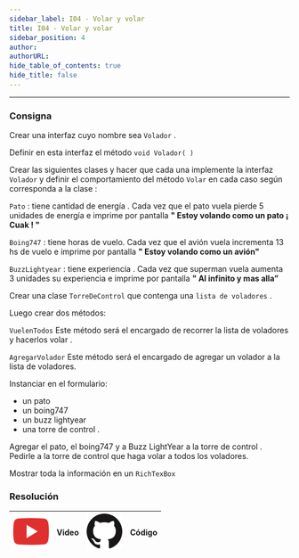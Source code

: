 ```yaml
---
sidebar_label: I04 - Volar y volar
title: I04 - Volar y volar
sidebar_position: 4
author: 
authorURL: 
hide_table_of_contents: true
hide_title: false
---
```

---

### Consigna

Crear una interfaz cuyo nombre sea ``Volador`` .

Definir en esta interfaz el método ``void Volador( )`` 

Crear las siguientes clases y hacer que cada una implemente la interfaz ``Volador`` y definir el comportamiento del método ``Volar`` en cada caso según corresponda a la clase :

``Pato`` : tiene cantidad de energía . Cada vez que el pato vuela pierde 5 unidades de energía e imprime por pantalla **" Estoy volando como un pato ¡ Cuak ! "**

``Boing747`` : tiene horas de vuelo. Cada vez que el avión vuela incrementa 13 hs de vuelo e imprime por pantalla **" Estoy volando como un avión"**

``BuzzLightyear`` : tiene experiencia . Cada vez que superman vuela aumenta 3 unidades su experiencia e imprime por pantalla **" Al infinito y mas alla”**

Crear una clase ``TorreDeControl`` que contenga una ``lista de voladores`` .

Luego crear dos métodos:

``VuelenTodos`` Este método será el encargado de recorrer la lista de voladores y hacerlos volar .

``AgregarVolador`` Este método será el encargado de agregar un volador a la lista de voladores.

Instanciar en el formulario:

+ un pato
+ un boing747
+ un buzz lightyear
+ una torre de control .

Agregar el pato, el boing747 y a Buzz LightYear a la torre de control . Pedirle a la torre de control que haga volar a todos los voladores.

Mostrar toda la información en un ``RichTexBox``

### Resolución
| ![img](/base/youtube.svg) | Video | ![img](/base/github.svg) | Código |
| :-----------------------: | :---: | :----------------------: | :----------------------------------------------------------------------------------------------------------------------------------: |